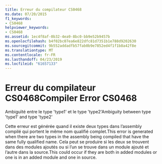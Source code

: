 ```yaml
---
title: Erreur du compilateur CS0468
ms.date: 07/20/2015
f1_keywords:
- CS0468
helpviewer_keywords:
- CS0468
ms.assetid: 1ec4f8af-0b32-4ea9-8bc0-bb9e52b9457b
ms.openlocfilehash: b4f02bc07ea6e822dfc81d7351b1e788d9202630
ms.sourcegitcommit: 9b552addadfb57fab0b9e7852ed4f1f1b8a42f8e
ms.translationtype: MT
ms.contentlocale: fr-FR
ms.lasthandoff: 04/23/2019
ms.locfileid: "61657133"
---
```

# <a name="compiler-error-cs0468"></a><span data-ttu-id="90a38-102">Erreur du compilateur CS0468</span><span class="sxs-lookup"><span data-stu-id="90a38-102">Compiler Error CS0468</span></span>
<span data-ttu-id="90a38-103">Ambiguïté entre le type 'type1' et le type 'type2'</span><span class="sxs-lookup"><span data-stu-id="90a38-103">Ambiguity between type 'type1' and type 'type2'</span></span>  
  
 <span data-ttu-id="90a38-104">Cette erreur est générée quand il existe deux types dans l’assembly compilé qui portent le même nom qualifié complet.</span><span class="sxs-lookup"><span data-stu-id="90a38-104">This error is generated when there are two types in the assembly being compiled that have the same fully qualified name.</span></span> <span data-ttu-id="90a38-105">Cela peut se produire si les deux se trouvent dans des modules ajoutés ou si l’un se trouve dans un module ajouté et l’autre dans la source.</span><span class="sxs-lookup"><span data-stu-id="90a38-105">This could occur if they are both in added modules or one is in an added module and one in source.</span></span>
